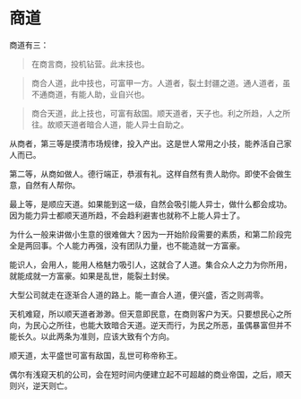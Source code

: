 # 商道


商道有三：

> 在商言商，投机钻营。此末技也。

> 商合人道，此中技也，可富甲一方。人道者，裂土封疆之道。通人道者，虽不通商道，有能人助，业自兴也。

> 商合天道，此上技也，可富有敌国。顺天道者，天子也。利之所趋，人之所往。故顺天道者暗合人道，能人异士自助之。


从商者，第三等是摸清市场规律，投入产出。这是世人常用之小技，能养活自己家人而已。

第二等，从商如做人。德行端正，恭淑有礼。这样自然有贵人助你。即使不会做生意，自然有人帮你。

最上等，是顺应天道。如果能到这一级，自然会吸引能人异士，做什么都会成功。因为能力异士都顺天道所趋，不会趋利避害也就称不上能人异士了。

为什么一般来讲做小生意的很难做大？因为一开始阶段需要的素质，和第二阶段完全是两回事。个人能力再强，没有团队力量，也不能造就一方富豪。

能识人，会用人，能用人格魅力吸引人，这就合了人道。集合众人之力为你所用，就能成就一方富豪。如果是乱世，能裂土封侯。

大型公司就走在逐渐合人道的路上。能一直合人道，便兴盛，否之则凋零。

天机难窥，所以顺天道者渺渺。但天意即民意，在商则客户为天。只要想民心之所向，为民心之所往，也能大致暗合天道。逆天而行，为民之所恶，虽偶暴富但并不能长久。以此两条为准则，应该大致有个方向。

顺天道，太平盛世可富有敌国，乱世可称帝称王。

偶尔有浅窥天机的公司，会在短时间内便建立起不可超越的商业帝国，之后，顺天则兴，逆天则亡。
